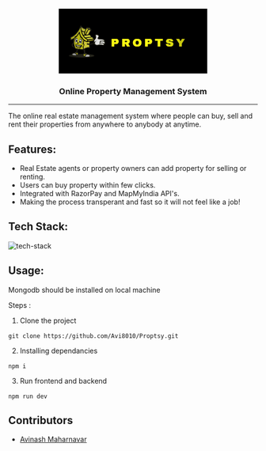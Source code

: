 <p align="center">
 <img width=300px height=auto src="proptsy/src/images/iconn.png" alt="logo"></a>
</p>

<h3 align="center">Online Property Management System</h3>

---

<p>The online real estate management system where people can buy, sell and rent
their properties from anywhere to anybody at anytime.
</p>

## Features:
- Real Estate agents or property owners can add property for selling or
renting.
- Users can buy property within few clicks.
- Integrated with RazorPay and MapMyIndia API's.
- Making the process transperant and fast so it will not feel like a job!

## Tech Stack:
<img src="https://www.codeimmersives.com/wp-content/uploads/2018/06/MERN-Logo-4-pack.jpg" alt="tech-stack" />


## Usage:
Mongodb should be installed on local machine

Steps :

1. Clone the project
```
git clone https://github.com/Avi8010/Proptsy.git
```

2. Installing dependancies
```
npm i
```

3. Run frontend and backend
```
npm run dev
```


## Contributors
- <a href="https://github.com/Avi8010">Avinash Maharnavar</a>
